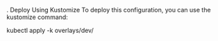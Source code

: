 . Deploy Using Kustomize
To deploy this configuration, you can use the kustomize command:

kubectl apply -k overlays/dev/